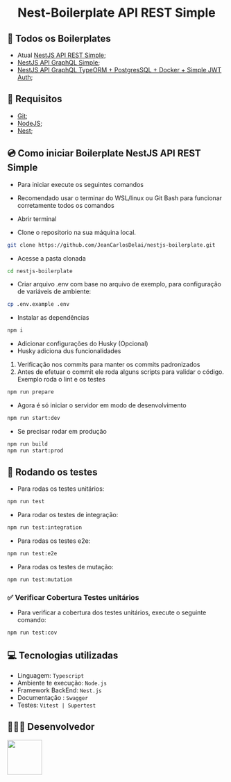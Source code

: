 <h1 align="center"> Nest-Boilerplate API REST Simple</h1>

## 📄 Todos os Boilerplates

- Atual [NestJS API REST Simple](https://github.com/JeanCarlosDelai/nestjs-boilerplate/tree/main);
- [NestJS API GraphQL Simple](https://github.com/JeanCarlosDelai/nestjs-boilerplate/tree/nestjs-graphql-simple);
- [NestJS API GraphQL TypeORM + PostgresSQL + Docker + Simple JWT Auth](https://github.com/JeanCarlosDelai/nestjs-boilerplate/tree/nest-js-graphql-typeorm-docker-simple-auth);

## 🚩 Requisitos

- [Git](https://www.git-scm.com/downloads);
- [NodeJS](https://nodejs.org/en/);
- [Nest](https://docs.nestjs.com/);

## 💿 Como iniciar Boilerplate NestJS API REST Simple

- Para iniciar execute os seguintes comandos
- Recomendado usar o terminar do WSL/linux ou Git Bash para funcionar corretamente todos os comandos
- Abrir terminal

- Clone o repositorio na sua máquina local.

```sh
git clone https://github.com/JeanCarlosDelai/nestjs-boilerplate.git
```

- Acesse a pasta clonada

```sh
cd nestjs-boilerplate
```

- Criar arquivo .env com base no arquivo de exemplo, para configuração de variáveis de ambiente:

```sh
cp .env.example .env
```

- Instalar as dependências

```sh
npm i
```

- Adicionar configurações do Husky (Opcional)
- Husky adiciona dus funcionalidades

1.  Verificação nos commits para manter os commits padronizados
2.  Antes de efetuar o commit ele roda alguns scripts para validar o código. Exemplo roda o lint e os testes

```sh
npm run prepare
```

- Agora é só iniciar o servidor em modo de desenvolvimento

```sh
npm run start:dev
```

- Se precisar rodar em produção

```sh
npm run build
npm run start:prod
```

## 🧪 Rodando os testes

- Para rodas os testes unitários:

```sh
npm run test
```

- Para rodar os testes de integração:

```sh
npm run test:integration
```

- Para rodas os testes e2e:

```sh
npm run test:e2e
```

- Para rodas os testes de mutação:

```sh
npm run test:mutation
```

### ✅ Verificar Cobertura Testes unitários

- Para verificar a cobertura dos testes unitários, execute o seguinte comando:

```sh
npm run test:cov
```

## 💻 Tecnologias utilizadas

- Linguagem: `Typescript`
- Ambiente te execução: `Node.js`
- Framework BackEnd: `Nest.js`
- Documentação : `Swagger`
- Testes: `Vitest | Supertest`

## 👨🏻‍💻 Desenvolvedor

[<img src="https://avatars.githubusercontent.com/u/112594276?v=4" width="80px;"/>](https://github.com/JeanCarlosDelai)
